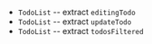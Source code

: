 - `TodoList` -- extract `editingTodo`
- `TodoList` -- extract `updateTodo`
- `TodoList` -- extract `todosFiltered`
